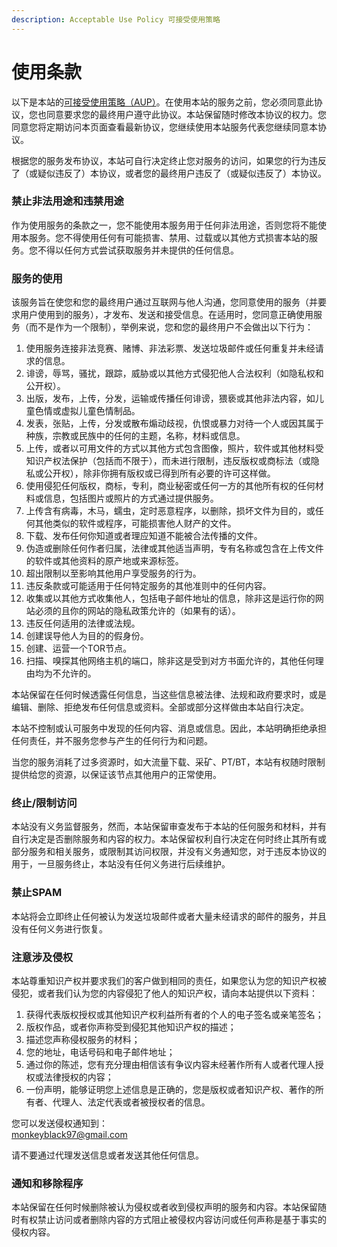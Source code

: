 ```yaml
---
description: Acceptable Use Policy 可接受使用策略
---
```


# 使用条款

 以下是本站的[可接受使用策略（AUP）](https://docs.hentaiworld.cc/rule/aup)。在使用本站的服务之前，您必须同意此协议，您也同意要求您的最终用户遵守此协议。本站保留随时修改本协议的权力。您同意您将定期访问本页面查看最新协议，您继续使用本站服务代表您继续同意本协议。   
  
根据您的服务发布协议，本站可自行决定终止您对服务的访问，如果您的行为违反了（或疑似违反了）本协议，或者您的最终用户违反了（或疑似违反了）本协议。

### 禁止非法用途和违禁用途

作为使用服务的条款之一，您不能使用本服务用于任何非法用途，否则您将不能使用本服务。您不得使用任何有可能损害、禁用、过载或以其他方式损害本站的服务。您不得以任何方式尝试获取服务并未提供的任何信息。

### 服务的使用

该服务旨在使您和您的最终用户通过互联网与他人沟通，您同意使用的服务（并要求用户使用到的服务），才发布、发送和接受信息。在适用时，您同意正确使用服务（而不是作为一个限制），举例来说，您和您的最终用户不会做出以下行为： 

1.  使用服务连接非法竞赛、赌博、非法彩票、发送垃圾邮件或任何重复并未经请求的信息。
2.  诽谤，辱骂，骚扰，跟踪，威胁或以其他方式侵犯他人合法权利（如隐私权和公开权）。
3.  出版，发布，上传，分发，运输或传播任何诽谤，猥亵或其他非法内容，如儿童色情或虚拟儿童色情制品。
4.  发表，张贴，上传，分发或散布煽动歧视，仇恨或暴力对待一个人或因其属于种族，宗教或民族中的任何的主题，名称，材料或信息。
5.  上传，或者以可用文件的方式以其他方式包含图像，照片，软件或其他材料受知识产权法保护（包括而不限于），而未进行限制，违反版权或商标法（或隐私或公开权），除非你拥有版权或已得到所有必要的许可这样做。
6.  使用侵犯任何版权，商标，专利，商业秘密或任何一方的其他所有权的任何材料或信息，包括图片或照片的方式通过提供服务。
7.  上传含有病毒，木马，蠕虫，定时恶意程序，以删除，损坏文件为目的，或任何其他类似的软件或程序，可能损害他人财产的文件。
8.  下载、发布任何你知道或者理应知道不能被合法传播的文件。
9.  伪造或删除任何作者归属，法律或其他适当声明，专有名称或包含在上传文件的软件或其他资料的原产地或来源标签。
10.  超出限制以至影响其他用户享受服务的行为。
11.  违反条款或可能适用于任何特定服务的其他准则中的任何内容。
12.  收集或以其他方式收集他人，包括电子邮件地址的信息，除非这是运行你的网站必须的且你的网站的隐私政策允许的（如果有的话）。
13.  违反任何适用的法律或法规。
14.  创建误导他人为目的的假身份。
15.  创建、运营一个TOR节点。
16.  扫描、嗅探其他网络主机的端口，除非这是受到对方书面允许的，其他任何理由均为不允许的。

本站保留在任何时候透露任何信息，当这些信息被法律、法规和政府要求时，或是编辑、删除、拒绝发布任何信息或资料。全部或部分这样做由本站自行决定。   
  
本站不控制或认可服务中发现的任何内容、消息或信息。因此，本站明确拒绝承担任何责任，并不服务您参与产生的任何行为和问题。   
  
当您的服务消耗了过多资源时，如大流量下载、采矿、PT/BT，本站有权随时限制提供给您的资源，以保证该节点其他用户的正常使用。

### 终止/限制访问

本站没有义务监督服务，然而，本站保留审查发布于本站的任何服务和材料，并有自行决定是否删除服务和内容的权力。本站保留权利自行决定在何时终止其所有或部分服务和相关服务，或限制其访问权限，并没有义务通知您，对于违反本协议的用于，一旦服务终止，本站没有任何义务进行后续维护。

### 禁止SPAM

本站将会立即终止任何被认为发送垃圾邮件或者大量未经请求的邮件的服务，并且没有任何义务进行恢复。

### 注意涉及侵权

本站尊重知识产权并要求我们的客户做到相同的责任，如果您认为您的知识产权被侵犯，或者我们认为您的内容侵犯了他人的知识产权，请向本站提供以下资料： 

1.  获得代表版权授权或其他知识产权利益所有者的个人的电子签名或亲笔签名；
2.  版权作品，或者你声称受到侵犯其他知识产权的描述；
3.  描述您声称侵权服务的材料；
4.  您的地址，电话号码和电子邮件地址；
5.  通过你的陈述，您有充分理由相信该有争议内容未经著作所有人或者代理人授权或法律授权的内容；
6.  一份声明，能够证明您上述信息是正确的，您是版权或者知识产权、著作的所有者、代理人、法定代表或者被授权者的信息。

您可以发送侵权通知到：   
monkeyblack97@gmail.com  
  
请不要通过代理发送信息或者发送其他任何信息。   
  


### 通知和移除程序

本站保留在任何时候删除被认为侵权或者收到侵权声明的服务和内容。本站保留随时有权禁止访问或者删除内容的方式阻止被侵权内容访问或任何声称是基于事实的侵权内容。 


